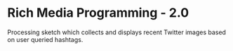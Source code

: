 # Rich Media Programming - 2.0
Processing sketch which collects and displays recent Twitter images based on user queried hashtags.
